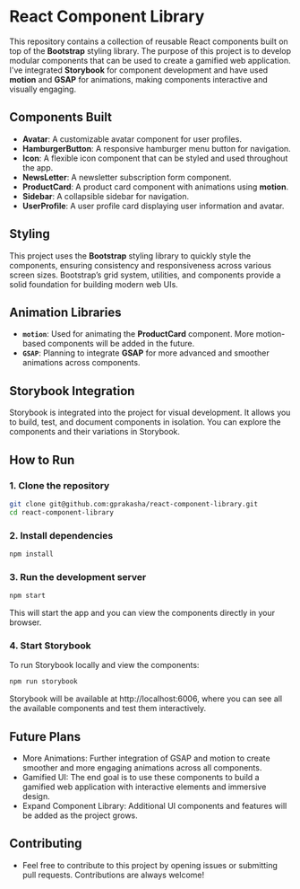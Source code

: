 # React Component Library

This repository contains a collection of reusable React components built on top of the **Bootstrap** styling library. The purpose of this project is to develop modular components that can be used to create a gamified web application. I've integrated **Storybook** for component development and have used **motion** and **GSAP** for animations, making components interactive and visually engaging.

## Components Built

- **Avatar**: A customizable avatar component for user profiles.
- **HamburgerButton**: A responsive hamburger menu button for navigation.
- **Icon**: A flexible icon component that can be styled and used throughout the app.
- **NewsLetter**: A newsletter subscription form component.
- **ProductCard**: A product card component with animations using **motion**.
- **Sidebar**: A collapsible sidebar for navigation.
- **UserProfile**: A user profile card displaying user information and avatar.

## Styling

This project uses the **Bootstrap** styling library to quickly style the components, ensuring consistency and responsiveness across various screen sizes. Bootstrap’s grid system, utilities, and components provide a solid foundation for building modern web UIs.

## Animation Libraries

- **`motion`**: Used for animating the **ProductCard** component. More motion-based components will be added in the future.
- **`GSAP`**: Planning to integrate **GSAP** for more advanced and smoother animations across components.

## Storybook Integration

Storybook is integrated into the project for visual development. It allows you to build, test, and document components in isolation. You can explore the components and their variations in Storybook.

## How to Run

### 1. Clone the repository

```bash
git clone git@github.com:gprakasha/react-component-library.git
cd react-component-library
```

### 2. Install dependencies

```bash
npm install
```

### 3. Run the development server
```bash
npm start
```
This will start the app and you can view the components directly in your browser.

### 4. Start Storybook
To run Storybook locally and view the components:

```bash
npm run storybook
```
Storybook will be available at http://localhost:6006, where you can see all the available components and test them interactively.

## Future Plans
- More Animations: Further integration of GSAP and motion to create smoother and more engaging animations across all components.
- Gamified UI: The end goal is to use these components to build a gamified web application with interactive elements and immersive design.
- Expand Component Library: Additional UI components and features will be added as the project grows.

## Contributing
- Feel free to contribute to this project by opening issues or submitting pull requests. Contributions are always welcome!
